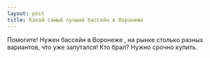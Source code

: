 ```yaml
---
layout: post 
title: Какой самый лучший бассейн в Воронеже 
--- 
```

Помогите! Нужен бассейн в Воронеже , на рынке столько разных вариантов, что уже запутался! Кто брал? Нужно срочно купить.
